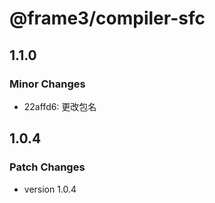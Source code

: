 # @frame3/compiler-sfc

## 1.1.0

### Minor Changes

- 22affd6: 更改包名

## 1.0.4

### Patch Changes

- version 1.0.4

